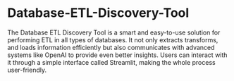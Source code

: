 # Database-ETL-Discovery-Tool
The Database ETL Discovery Tool is a smart and easy-to-use solution for performing ETL in all types of databases. It not only extracts transforms, and loads information efficiently but also communicates with advanced systems like OpenAI to provide even better insights. Users can interact with it through a simple interface called Streamlit, making the whole process user-friendly.
